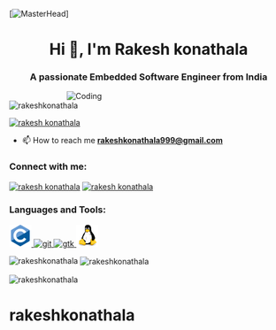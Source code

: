 [![MasterHead](https://encrypted-tbn0.gstatic.com/images?q=tbn:ANd9GcQsjzASOLDKCgjffaUVcmzIfU7By6OsHfitfg&usqp=CAU)]
<h1 align="center">Hi 🤝️, I'm  Rakesh konathala</h1>
<h3 align="center">A passionate Embedded Software Engineer from India</h3>
<img align="right" alt="Coding" width="400" src="https://camo.githubusercontent.com/cae12fddd9d6982901d82580bdf321d81fb299141098ca1c2d4891870827bf17/68747470733a2f2f6d69726f2e6d656469756d2e636f6d2f6d61782f313336302f302a37513379765349765f7430696f4a2d5a2e676966">

<p align="left"> <img src="https://komarev.com/ghpvc/?username=rakeshkonathala&label=Profile%20views&color=0e75b6&style=flat" alt="rakeshkonathala" /> </p>

<p align="left"> <a href="https://x.com/Konathala2392?t=U4nF1UqSReposPumVr_oSA&s=09" target="blank"><img src="https://img.shields.io/twitter/follow/rakesh konathala?logo=twitter&style=for-the-badge" alt="rakesh konathala" /></a> </p>

- 📫 How to reach me **rakeshkonathala999@gmail.com**

<h3 align="left">Connect with me:</h3>
<p align="left">

<a href="https://x.com/Konathala2392?t=U4nF1UqSReposPumVr_oSA&s=09" target="blank"><img align="center" src="https://raw.githubusercontent.com/rahuldkjain/github-profile-readme-generator/master/src/images/icons/Social/twitter.svg" alt="rakesh konathala" height="30" width="40" /></a>
<a href="https://www.linkedin.com/in/konathala-rakesh-b4a921203?utm_source=share&utm_campaign=share_via&utm_content=profile&utm_medium=android_app" target="blank"><img align="center" src="https://raw.githubusercontent.com/rahuldkjain/github-profile-readme-generator/master/src/images/icons/Social/linked-in-alt.svg" alt="rakesh konathala" height="30" width="40" /></a>
</p>

<h3 align="left">Languages and Tools:</h3>
<p align="left">  <a href="https://www.cprogramming.com/" target="_blank" rel="noreferrer"> <img src="https://raw.githubusercontent.com/devicons/devicon/master/icons/c/c-original.svg" alt="c" width="40" height="40"/> </a> <a href="https://git-scm.com/" target="_blank" rel="noreferrer"> <img src="https://www.vectorlogo.zone/logos/git-scm/git-scm-icon.svg" alt="git" width="40" height="40"/> </a> <a href="https://www.gtk.org/" target="_blank" rel="noreferrer"> <img src="https://upload.wikimedia.org/wikipedia/commons/7/71/GTK_logo.svg" alt="gtk" width="40" height="40"/> </a> <a href="https://www.linux.org/" target="_blank" rel="noreferrer"> <img src="https://raw.githubusercontent.com/devicons/devicon/master/icons/linux/linux-original.svg" alt="linux" width="40" height="40"/> </a> </p>

<p><img align="left" src="https://github-readme-stats.vercel.app/api/top-langs?username=rakeshkonathala&show_icons=true&locale=en&layout=compact" alt="rakeshkonathala" /></p>

<p>&nbsp;<img align="center" src="https://github-readme-stats.vercel.app/api?username=rakeshkonathala&show_icons=true&locale=en" alt="rakeshkonathala" /></p>

<p><img align="center" src="https://github-readme-streak-stats.herokuapp.com/?user=rakeshkonathala&" alt="rakeshkonathala" /></p>

# rakeshkonathala
